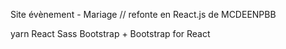 Site évènement - Mariage 
// refonte en React.js de MCDEENPBB

yarn
React
Sass
Bootstrap + Bootstrap for React
